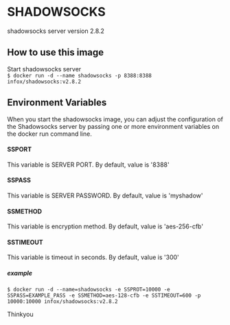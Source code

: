 # SHADOWSOCKS                     
shadowsocks server version 2.8.2
                                
## How to use this image           
Start shadowsocks server        
`$ docker run -d --name shadowsocks -p 8388:8388 infox/shadowsocks:v2.8.2`
                                
## Environment Variables           
When you start the shadowsocks image, you can adjust the configuration of the
Shadowsocks server by passing one or more environment variables on the docker
run command line.
#### SSPORT                          
This variable is SERVER PORT. By default, value is '8388'
#### SSPASS                          
This variable is SERVER PASSWORD. By default, value is 'myshadow'
#### SSMETHOD                        
This variable is encryption method. By default, value is 'aes-256-cfb'
#### SSTIMEOUT                       
This variable is timeout in seconds. By default, value is '300'
##### example                         
`$ docker run -d --name=shadowsocks -e SSPROT=10000 -e SSPASS=EXAMPLE_PASS -e
SSMETHOD=aes-128-cfb -e SSTIMEOUT=600 -p 10000:10000 infox/shadowsocks:v2.8.2`
                                
Thinkyou 
